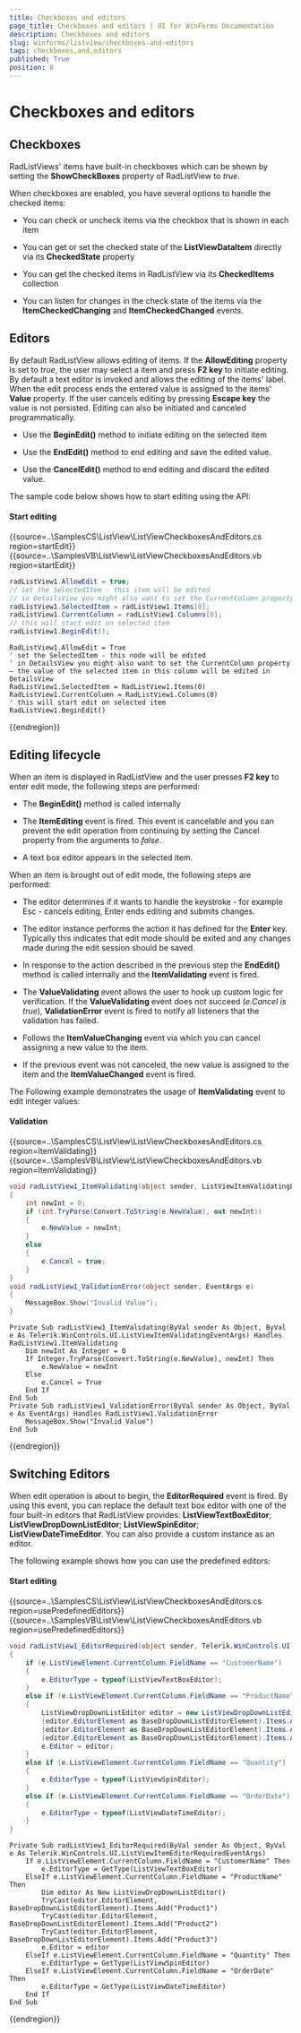 ```yaml
---
title: Checkboxes and editors
page_title: Checkboxes and editors | UI for WinForms Documentation
description: Checkboxes and editors
slug: winforms/listview/checkboxes-and-editors
tags: checkboxes,and,editors
published: True
position: 8
---
```


# Checkboxes and editors



## Checkboxes

RadListViews' items have built-in checkboxes which can be shown by setting the __ShowCheckBoxes__ property of RadListView to *true*.

When checkboxes are enabled, you have several options to handle the checked items:

* You can check or uncheck items via the checkbox that is shown in each item

* You can get or set the checked state of the __ListViewDataItem__ directly via its __CheckedState__ property

* You can get the checked items in RadListView via its __CheckedItems__ collection

* You can listen for changes in the check state of the items via the __ItemCheckedChanging__ and __ItemCheckedChanged__ events.

## Editors

By default RadListView allows editing of items. If the __AllowEditing__ property is set to *true*, the user may select a item and press __F2 key__ to initiate editing. By default a text editor is invoked and allows the editing of the items' label. When the edit process ends the entered value is assigned to the items' __Value__ property. If the user cancels editing by pressing __Escape key__ the value is not persisted. Editing can also be initiated and canceled programmatically.

* Use the __BeginEdit()__ method to initiate editing on the selected item

* Use the __EndEdit()__ method to end editing and save the edited value.

* Use the __CancelEdit()__ method to end editing and discard the edited value.

The sample code below shows how to start editing using the API:

#### Start editing

{{source=..\SamplesCS\ListView\ListViewCheckboxesAndEditors.cs region=startEdit}} 
{{source=..\SamplesVB\ListView\ListViewCheckboxesAndEditors.vb region=startEdit}} 

````C#
radListView1.AllowEdit = true;
// set the SelectedItem - this item will be edited  
// in DetailsView you might also want to set the CurrentColumn property – the value of the selected item in this column will be edited in DetailsView
radListView1.SelectedItem = radListView1.Items[0];
radListView1.CurrentColumn = radListView1.Columns[0];
// this will start edit on selected item
radListView1.BeginEdit();

````
````VB.NET
RadListView1.AllowEdit = True
' set the SelectedItem - this node will be edited  
' in DetailsView you might also want to set the CurrentColumn property – the value of the selected item in this column will be edited in DetailsView
RadListView1.SelectedItem = RadListView1.Items(0)
RadListView1.CurrentColumn = RadListView1.Columns(0)
' this will start edit on selected item
RadListView1.BeginEdit()

````

{{endregion}} 

## Editing lifecycle

When an item is displayed in RadListView and the user presses __F2 key__ to enter edit mode, the following steps are performed:

* The __BeginEdit()__ method is called internally

* The __ItemEditing__ event is fired. This event is cancelable and you can prevent the edit operation from continuing by setting the Cancel property from the arguments to *false*.

* A text box editor appears in the selected item.

When an item is brought out of edit mode, the following steps are performed:

* The editor determines if it wants to handle the keystroke - for example Esc - cancels editing, Enter ends editing and submits changes.

* The editor instance performs the action it has defined for the __Enter__ key. Typically this indicates that edit mode should be exited and any changes made during the edit session should be saved.

* In response to the action described in the previous step the __EndEdit()__ method is called internally and the __ItemValidating__ event is fired.

* The __ValueValidating__ event allows the user to hook up custom logic for verification. If the __ValueValidating__ event does not succeed (*e.Cancel is true*), __ValidationError__ event is fired to notify all listeners that the validation has failed.

* Follows the __ItemValueChanging__ event via which you can cancel assigning a new value to the item.

* If the previous event was not canceled, the new value is assigned to the item and the __ItemValueChanged__ event is fired.

The Following example demonstrates the usage of __ItemValidating__ event to edit integer values: 

#### Validation

{{source=..\SamplesCS\ListView\ListViewCheckboxesAndEditors.cs region=ItemValidating}} 
{{source=..\SamplesVB\ListView\ListViewCheckboxesAndEditors.vb region=ItemValidating}} 

````C#
void radListView1_ItemValidating(object sender, ListViewItemValidatingEventArgs e)
{
    int newInt = 0;
    if (int.TryParse(Convert.ToString(e.NewValue), out newInt))
    {
        e.NewValue = newInt;
    }
    else
    {
        e.Cancel = true;
    }
}
void radListView1_ValidationError(object sender, EventArgs e)
{
    MessageBox.Show("Invalid Value");
}

````
````VB.NET
Private Sub radListView1_ItemValidating(ByVal sender As Object, ByVal e As Telerik.WinControls.UI.ListViewItemValidatingEventArgs) Handles RadListView1.ItemValidating
    Dim newInt As Integer = 0
    If Integer.TryParse(Convert.ToString(e.NewValue), newInt) Then
        e.NewValue = newInt
    Else
        e.Cancel = True
    End If
End Sub
Private Sub radListView1_ValidationError(ByVal sender As Object, ByVal e As EventArgs) Handles RadListView1.ValidationError
    MessageBox.Show("Invalid Value")
End Sub

````

{{endregion}}

## Switching Editors

When edit operation is about to begin, the __EditorRequired__ event is fired. By using this event, you can replace the default text box editor with one of the four built-in editors that RadListView provides: __ListViewTextBoxEditor__; __ListViewDropDownListEditor__; __ListViewSpinEditor__; __ListViewDateTimeEditor__. You can also provide a custom instance as an editor.

The following example shows how you can use the predefined editors:

#### Start editing

{{source=..\SamplesCS\ListView\ListViewCheckboxesAndEditors.cs region=usePredefinedEditors}} 
{{source=..\SamplesVB\ListView\ListViewCheckboxesAndEditors.vb region=usePredefinedEditors}} 

````C#
void radListView1_EditorRequired(object sender, Telerik.WinControls.UI.ListViewItemEditorRequiredEventArgs e)
{
    if (e.ListViewElement.CurrentColumn.FieldName == "CustomerName")
    {
        e.EditorType = typeof(ListViewTextBoxEditor);
    }
    else if (e.ListViewElement.CurrentColumn.FieldName == "ProductName")
    {
        ListViewDropDownListEditor editor = new ListViewDropDownListEditor();
        (editor.EditorElement as BaseDropDownListEditorElement).Items.Add("Product1");
        (editor.EditorElement as BaseDropDownListEditorElement).Items.Add("Product2");
        (editor.EditorElement as BaseDropDownListEditorElement).Items.Add("Product3");
        e.Editor = editor;
    }
    else if (e.ListViewElement.CurrentColumn.FieldName == "Quantity")
    {
        e.EditorType = typeof(ListViewSpinEditor);
    }
    else if (e.ListViewElement.CurrentColumn.FieldName == "OrderDate")
    {
        e.EditorType = typeof(ListViewDateTimeEditor);
    }
}

````
````VB.NET
Private Sub radListView1_EditorRequired(ByVal sender As Object, ByVal e As Telerik.WinControls.UI.ListViewItemEditorRequiredEventArgs)
    If e.ListViewElement.CurrentColumn.FieldName = "CustomerName" Then
        e.EditorType = GetType(ListViewTextBoxEditor)
    ElseIf e.ListViewElement.CurrentColumn.FieldName = "ProductName" Then
        Dim editor As New ListViewDropDownListEditor()
        TryCast(editor.EditorElement, BaseDropDownListEditorElement).Items.Add("Product1")
        TryCast(editor.EditorElement, BaseDropDownListEditorElement).Items.Add("Product2")
        TryCast(editor.EditorElement, BaseDropDownListEditorElement).Items.Add("Product3")
        e.Editor = editor
    ElseIf e.ListViewElement.CurrentColumn.FieldName = "Quantity" Then
        e.EditorType = GetType(ListViewSpinEditor)
    ElseIf e.ListViewElement.CurrentColumn.FieldName = "OrderDate" Then
        e.EditorType = GetType(ListViewDateTimeEditor)
    End If
End Sub

````

{{endregion}} 



